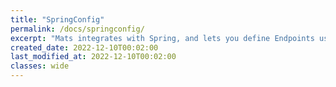 ```yaml
---
title: "SpringConfig"
permalink: /docs/springconfig/
excerpt: "Mats integrates with Spring, and lets you define Endpoints using annotations"
created_date: 2022-12-10T00:02:00
last_modified_at: 2022-12-10T00:02:00
classes: wide
---
```

